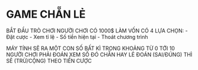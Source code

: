# GAME CHẴN LẺ
BẮT ĐẦU TRÒ CHƠI NGƯỜI CHƠI CÓ 1000$ LÀM VỐN
	CÓ 4 LỰA CHỌN:
		- Đặt cược
		- Xem tỉ lệ
		- Số tiền hiện tại
		- Thoát chương trình

MÁY TÍNH SẼ RA MỘT CON SỐ BẤT KÌ TRONG KHOẢNG TỪ 0 TỚI 10
NGƯỜI CHƠI PHẢI ĐOÁN XEM SỐ ĐÓ CHẴN HAY LẺ
ĐOÁN (SAI/ĐÚNG) THÌ SẼ (TRỪ/CỘNG) THEO TIỀN CƯỢC

